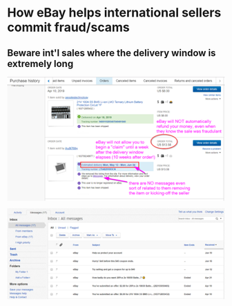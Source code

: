 # How eBay helps international sellers commit fraud/scams

## Beware int'l sales where the delivery window is extremely long

![](purchase-history.png)

![](inbox.png)
